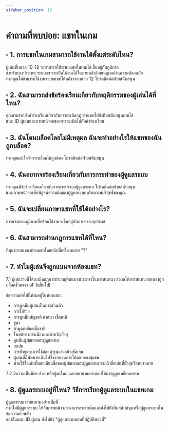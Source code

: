 ```yaml
---
sidebar_position: 16
---
```


#  คำถามที่พบบ่อย: แชทในเกม

## ▫️ 1. การแชทในเกมสามารถใช้งานได้ตั้งแต่ระดับไหน?  

ผู้เล่นที่เลเวล 10-12 จะสามารถใช้ระบบแชทในเกมได้ ขึ้นอยู่กับภูมิภาค  
สำหรับบางประเทศ ระบบแชทจะเปิดใช้งานได้ในภายหลังด้วยเหตุผลด้านความปลอดภัย  
หากคุณไม่สามารถใช้งานระบบแชทได้หลังจากเลเวล 12 โปรดติดต่อฝ่ายสนับสนุน  


## ▫️ 2. ฉันสามารถส่งข้อร้องเรียนเกี่ยวกับพฤติกรรมของผู้เล่นได้ที่ไหน?  

คุณสามารถส่งคำร้องเรียนเกี่ยวกับการละเมิดกฎการแชทไปยังทีมสนับสนุนเกมได้  
แนบ ID ผู้เล่นและภาพหน้าจอของการละเมิดไปกับคำร้องเรียน  


## ▫️ 3. ฉันโดนบล็อคโดยไม่มีเหตุผล ฉันจะทำอย่างไรให้แชทของฉันถูกบล็อค?  

หากคุณแน่ใจว่าการบล็อคไม่ถูกต้อง โปรดติดต่อฝ่ายสนับสนุน  


## ▫️ 4. ฉันอยากจะร้องเรียนเกี่ยวกับการกระทำของผู้ดูแลระบบ  

หากคุณมีข้อร้องเรียนเกี่ยวกับการกระทำของผู้ดูแลระบบ โปรดติดต่อฝ่ายสนับสนุน  
แนบภาพหน้าจอเพื่อพิสูจน์ความผิดของผู้ดูแลระบบหรือความบริสุทธิ์ของคุณ  


## ▫️ 5. ฉันจะเปลี่ยนภาษาแชทที่ใช้ได้อย่างไร?  

การแชทตามภูมิภาคที่พร้อมใช้งานจะขึ้นอยู่กับภาษาของอุปกรณ์  


## ▫️ 6. ฉันสามารถอ่านกฎการแชทได้ที่ไหน?  

ที่มุมขวาบนของห้องแชทโดยคลิกที่เครื่องหมาย "?"  


## ▫️ 7. ทำไมผู้เล่นจึงถูกแบนจากห้องแชท?  

 7.1 ผู้เล่นรายนี้ได้ละเมิดกฎการประพฤติตนบางประการในการสนทนา ส่งผลให้การสนทนาของเขาถูกบล็อคชั่วคราว (4 วันขึ้นไป)  

ข้อความต่อไปนี้ห้ามอยู่ในห้องแชท:  
- การดูหมิ่นผู้เล่นเป็นการส่วนตัว  
- การใส่ร้าย  
- การดูหมิ่นสัญชาติ ศาสนา เชื้อชาติ  
- ขู่ฆ่า  
- คำพูดเหยียดเชื้อชาติ  
- โพสต์ทางการเมืองและคำขวัญยั่วยุ  
- ดูหมิ่นผู้พัฒนาและผู้ดูแลเกม  
- สแปม  
- การยั่วยุและการใช้ถ้อยคำรุนแรงอย่างชัดเจน  
- ผู้เล่นที่มีพิษมากเกินไปซึ่งรบกวนการโต้ตอบของชุมชน  
- ห้ามใช้ชื่อเล่นที่ลอกเลียนชื่อของผู้พัฒนาและผู้ดูแลเกม รวมถึงชื่อเล่นที่ยั่วยุหรือหยาบคาย  

 7.2 มีความเป็นมิตร ช่วยเหลือผู้มาใหม่ และพยายามอย่าตอบโต้การดูถูกเหยียดหยาม  


## ▫️ 8. ผู้ดูแลระบบอยู่ที่ไหน? วิธีการเรียกผู้ดูแลระบบในแชทเกม  

ผู้ดูแลระบบจะพยายามอย่างเต็มที่  
หากไม่มีผู้ดูแลระบบ ให้จับภาพหน้าจอของการกระทำผิดและส่งไปยังทีมสนับสนุนหรือผู้ดูแลระบบในข้อความส่วนตัว  
อย่าลืมแนบ ID ผู้เล่น ส่งไปยัง "ผู้ดูแลระบบเกมที่ปฏิบัติหน้าที่"